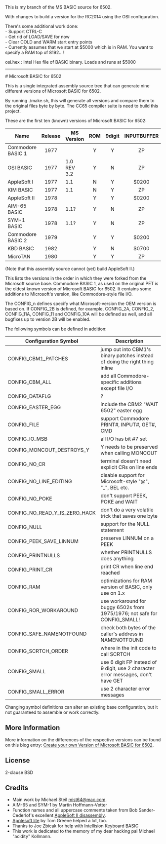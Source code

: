 This is my branch of the MS BASIC source for 6502.
<p>
With changes to build a version for the RC2014 using the OSI configuration.
<p>
There's some additional work done:
<br>
- Support CTRL-C
<br>
- Get rid of LOAD/SAVE for now
<br>
- Clear COLD and WARM start entry points
<br>
- Currently assumes that we start at $5000 which is in RAM. You want to specify a RAM top of 8192...!
<p>
osi.hex : Intel Hex file of BASIC binary. Loads and runs at $5000
<p>
<hr>
<p>
# Microsoft BASIC for 6502

This is a single integrated assembly source tree that can generate nine different versions of Microsoft BASIC for 6502.

By running ./make.sh, this will generate all versions and compare them to the original files byte by byte. The CC65 compiler suite is need to build this project.

These are the first ten (known) versions of Microsoft BASIC for 6502:

| Name                | Release  | MS Version   | ROM  | 9digit | INPUTBUFFER  | extensions  | .define    |
| ------------------- |:--------:| ------------ |:----:|:------:|:------------:|:-----------:| ---------- |
| Commodore BASIC 1   |  1977    |              |  Y   |   Y    |      ZP      |    CBM      |            |
| OSI BASIC           |  1977    | 1.0 REV 3.2  |  Y   |   N    |      ZP      |      -      | CONFIG_10A |
| AppleSoft I         |  1977    | 1.1          |  N   |   Y    |    $0200     |    Apple    | CONFIG_11  |
| KIM BASIC           |  1977    | 1.1          |  N   |   Y    |      ZP      |      -      | CONFIG_11A |
| AppleSoft II        |  1978    |              |  Y   |   Y    |    $0200     |    Apple    | CONFIG_2   |
| AIM-65 BASIC        |  1978    | 1.1?         |  Y   |   N    |      ZP      |     AIM     | CONFIG_2A  |
| SYM-1 BASIC         |  1978    | 1.1?         |  Y   |   N    |      ZP      |     SYM     | CONFIG_2A  |
| Commodore BASIC 2   |  1979    |              |  Y   |   Y    |    $0200     |     CBM     | CONFIG_2A  |
| KBD BASIC           |  1982    |              |  Y   |   N    |    $0700     |     KBD     | CONFIG_2B  |
| MicroTAN            |  1980    |              |  Y   |   Y    |      ZP      |      -      | CONFIG_2C  |

(Note that this assembly source cannot (yet) build AppleSoft II.)

This lists the versions in the order in which they were forked from the Microsoft source base. Commodore BASIC 1, as used on the original PET is the oldest known version of Microsoft BASIC for 6502. It contains some additions to Microsoft's version, like Commodore-style file I/O.

The CONFIG_n defines specify what Microsoft-version the OEM version is based on. If CONFIG_2B is defined, for example, CONFIG_2A, CONFIG_2, CONFIG_11A, CONFIG_11 and CONFIG_10A will be defined as well, and all bugfixes up to version 2B will be enabled.

The following symbols can be defined in addition:

| Configuration Symbol              | Description
| --------------------------------- | --------------------------------------------------------------------------------
| CONFIG_CBM1_PATCHES               | jump out into CBM1's binary patches instead of doing the right thing inline
| CONFIG_CBM_ALL                    | add all Commodore-specific additions except file I/O
| CONFIG_DATAFLG                    | ?
| CONFIG_EASTER_EGG                 | include the CBM2 "WAIT 6502" easter egg
| CONFIG_FILE                       | support Commodore PRINT#, INPUT#, GET#, CMD
| CONFIG_IO_MSB                     | all I/O has bit #7 set
| CONFIG_MONCOUT_DESTROYS_Y         | Y needs to be preserved when calling MONCOUT
| CONFIG_NO_CR                      | terminal doesn't need explicit CRs on line ends
| CONFIG_NO_LINE_EDITING            | disable support for Microsoft-style "@", "_", BEL etc.
| CONFIG_NO_POKE                    | don't support PEEK, POKE and WAIT
| CONFIG_NO_READ_Y_IS_ZERO_HACK     | don't do a very volatile trick that saves one byte
| CONFIG_NULL                       | support for the NULL statement
| CONFIG_PEEK_SAVE_LINNUM           | preserve LINNUM on a PEEK
| CONFIG_PRINTNULLS                 | whether PRINTNULLS does anything
| CONFIG_PRINT_CR                   | print CR when line end reached
| CONFIG_RAM                        | optimizations for RAM version of BASIC, only use on 1.x
| CONFIG_ROR_WORKAROUND             | use workaround for buggy 6502s from 1975/1976; not safe for CONFIG_SMALL!
| CONFIG_SAFE_NAMENOTFOUND          | check both bytes of the caller's address in NAMENOTFOUND
| CONFIG_SCRTCH_ORDER               | where in the init code to call SCRTCH
| CONFIG_SMALL                      | use 6 digit FP instead of 9 digit, use 2 character error messages, don't have GET
| CONFIG_SMALL_ERROR                | use 2 character error messages

Changing symbol definitions can alter an existing base configuration, but it not guaranteed to assemble
or work correctly.

## More Information

More information on the differences of the respective versions can be found on this blog entry: [Create your own Version of Microsoft BASIC for 6502](http://www.pagetable.com/?p=46).

## License

2-clause BSD

## Credits

* Main work by Michael Steil <mist64@mac.com>.
* AIM-65 and SYM-1 by Martin Hoffmann-Vetter
* Function names and all uppercase comments taken from Bob Sander-Cederlof's excellent [AppleSoft II disassembly](http://www.txbobsc.com/scsc/scdocumentor/).
* [Applesoft lite](http://cowgod.org/replica1/applesoft/) by Tom Greene helped a lot, too.
* Thanks to Joe Zbicak for help with Intellision Keyboard BASIC
* This work is dedicated to the memory of my dear hacking pal Michael "acidity" Kollmann.

